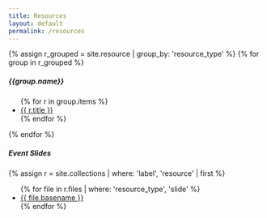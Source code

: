 ```yaml
---
title: Resources
layout: default
permalink: /resources
---
```


{% assign r_grouped = site.resource | group_by: 'resource_type' %}
{% for group in r_grouped %}
  <h5>{{group.name}}</h5>  
  <ul>
  {% for r in group.items %}
    <li>
      <a href="{{ r.url }}">
           {{ r.title }}
      </a>
    </li>
  {% endfor %}
  </ul>
{% endfor %}

<h5>Event Slides</h5>
  {% assign r = site.collections | where: 'label', 'resource' | first %}
 
  <ul>
     {% for file in r.files | where: 'resource_type', 'slide' %}
    <li>
      <a href="{{ file.url }}">
          {{ file.basename }}
      </a>
    </li>
  {% endfor %}